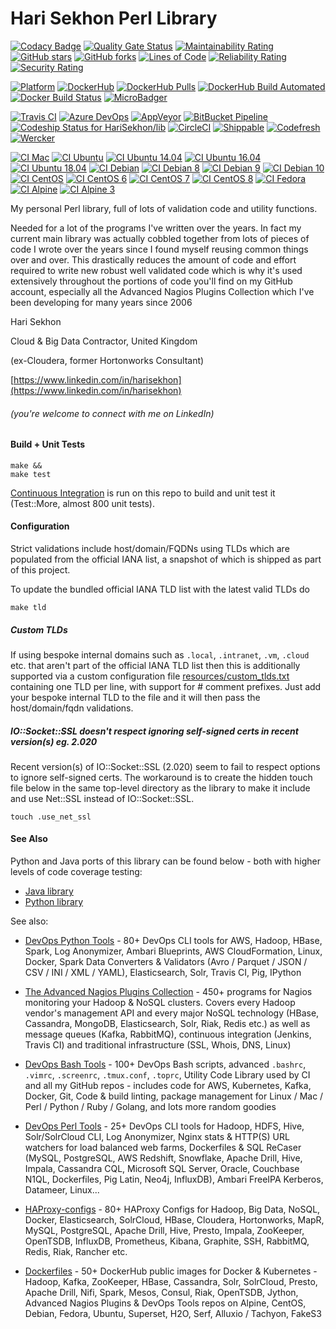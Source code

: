 Hari Sekhon Perl Library
========================

[![Codacy Badge](https://api.codacy.com/project/badge/Grade/b74a91c19a5845e2961533a5933381db)](https://www.codacy.com/app/harisekhon/lib)
[![Quality Gate Status](https://sonarcloud.io/api/project_badges/measure?project=HariSekhon_pylib&metric=alert_status)](https://sonarcloud.io/dashboard?id=HariSekhon_pylib)
[![Maintainability Rating](https://sonarcloud.io/api/project_badges/measure?project=HariSekhon_pylib&metric=sqale_rating)](https://sonarcloud.io/dashboard?id=HariSekhon_pylib)
[![GitHub stars](https://img.shields.io/github/stars/harisekhon/lib.svg)](https://github.com/harisekhon/lib/stargazers)
[![GitHub forks](https://img.shields.io/github/forks/harisekhon/lib.svg)](https://github.com/harisekhon/lib/network)
[![Lines of Code](https://sonarcloud.io/api/project_badges/measure?project=HariSekhon_pylib&metric=ncloc)](https://sonarcloud.io/dashboard?id=HariSekhon_pylib)
[![Reliability Rating](https://sonarcloud.io/api/project_badges/measure?project=HariSekhon_pylib&metric=reliability_rating)](https://sonarcloud.io/dashboard?id=HariSekhon_pylib)
[![Security Rating](https://sonarcloud.io/api/project_badges/measure?project=HariSekhon_pylib&metric=security_rating)](https://sonarcloud.io/dashboard?id=HariSekhon_pylib)

[![Platform](https://img.shields.io/badge/platform-Linux%20%7C%20OS%20X-blue.svg)](https://github.com/harisekhon/lib#hari-sekhon-perl-library)
[![DockerHub](https://img.shields.io/badge/docker-available-blue.svg)](https://hub.docker.com/r/harisekhon/centos-github/)
[![DockerHub Pulls](https://img.shields.io/docker/pulls/harisekhon/centos-github.svg)](https://hub.docker.com/r/harisekhon/centos-github)
[![DockerHub Build Automated](https://img.shields.io/docker/automated/harisekhon/centos-github.svg)](https://hub.docker.com/r/harisekhon/centos-github)
[![Docker Build Status](https://img.shields.io/docker/cloud/build/harisekhon/centos-github.svg)](https://hub.docker.com/r/harisekhon/centos-github/builds)
[![MicroBadger](https://images.microbadger.com/badges/image/harisekhon/centos-github.svg)](http://microbadger.com/#/images/harisekhon/centos-github)

[![Travis CI](https://travis-ci.org/HariSekhon/lib.svg?branch=master)](https://travis-ci.org/HariSekhon/lib)
[![Azure DevOps](https://dev.azure.com/harisekhon/GitHub/_apis/build/status/HariSekhon.lib?branchName=master)](https://dev.azure.com/harisekhon/GitHub/_build/latest?definitionId=3&branchName=master)
[![AppVeyor](https://ci.appveyor.com/api/projects/status/u6f97cskcgb30sce/branch/master?svg=true)](https://ci.appveyor.com/project/HariSekhon/lib/branch/master)
[![BitBucket Pipeline](https://img.shields.io/bitbucket/pipelines/harisekhon/lib/master)](https://bitbucket.org/harisekhon/lib/addon/pipelines/home#!/)
[![Codeship Status for HariSekhon/lib](https://app.codeship.com/projects/44957fe0-3c5f-0138-07d2-66210e546d42/status?branch=master)](https://app.codeship.com/projects/387244)
[![CircleCI](https://circleci.com/gh/HariSekhon/lib.svg?style=svg)](https://circleci.com/gh/HariSekhon/lib)
[![Shippable](https://api.shippable.com/projects/5e52c6364c324200063326d5/badge?branch=master)](https://app.shippable.com/github/HariSekhon/lib/dashboard)
[![Codefresh]( https://g.codefresh.io/api/badges/pipeline/harisekhon/GitHub%2Flib?branch=master&key=eyJhbGciOiJIUzI1NiJ9.NWU1MmM5OGNiM2FiOWUzM2Y3ZDZmYjM3.O69674cW7vYom3v5JOGKXDbYgCVIJU9EWhXUMHl3zwA&type=cf-1 )](https://g.codefresh.io/pipelines/pylib/builds?filter=pageSize:10;page:1;timeFrameStart:week)
[![Wercker](https://app.wercker.com/status/7af643f46ecad1311bc1200fd42e509b/s/master "wercker status")](https://app.wercker.com/project/byKey/7af643f46ecad1311bc1200fd42e509b)

[![CI Mac](https://github.com/HariSekhon/lib/workflows/CI%20Mac/badge.svg)](https://github.com/HariSekhon/lib/actions?query=workflow%3A%22CI+Mac%22)
[![CI Ubuntu](https://github.com/HariSekhon/lib/workflows/CI%20Ubuntu/badge.svg)](https://github.com/HariSekhon/lib/actions?query=workflow%3A%22CI+Ubuntu%22)
[![CI Ubuntu 14.04](https://github.com/HariSekhon/lib/workflows/CI%20Ubuntu%2014.04/badge.svg)](https://github.com/HariSekhon/lib/actions?query=workflow%3A%22CI+Ubuntu+14.04%22)
[![CI Ubuntu 16.04](https://github.com/HariSekhon/lib/workflows/CI%20Ubuntu%2016.04/badge.svg)](https://github.com/HariSekhon/lib/actions?query=workflow%3A%22CI+Ubuntu+16.04%22)
[![CI Ubuntu 18.04](https://github.com/HariSekhon/lib/workflows/CI%20Ubuntu%2018.04/badge.svg)](https://github.com/HariSekhon/lib/actions?query=workflow%3A%22CI+Ubuntu+18.04%22)
[![CI Debian](https://github.com/HariSekhon/lib/workflows/CI%20Debian/badge.svg)](https://github.com/HariSekhon/lib/actions?query=workflow%3A%22CI+Debian%22)
[![CI Debian 8](https://github.com/HariSekhon/lib/workflows/CI%20Debian%208/badge.svg)](https://github.com/HariSekhon/lib/actions?query=workflow%3A%22CI+Debian+8%22)
[![CI Debian 9](https://github.com/HariSekhon/lib/workflows/CI%20Debian%209/badge.svg)](https://github.com/HariSekhon/lib/actions?query=workflow%3A%22CI+Debian+9%22)
[![CI Debian 10](https://github.com/HariSekhon/lib/workflows/CI%20Debian%2010/badge.svg)](https://github.com/HariSekhon/lib/actions?query=workflow%3A%22CI+Debian+10%22)
[![CI CentOS](https://github.com/HariSekhon/lib/workflows/CI%20CentOS/badge.svg)](https://github.com/HariSekhon/lib/actions?query=workflow%3A%22CI+CentOS%22)
[![CI CentOS 6](https://github.com/HariSekhon/lib/workflows/CI%20CentOS%206/badge.svg)](https://github.com/HariSekhon/lib/actions?query=workflow%3A%22CI+CentOS+6%22)
[![CI CentOS 7](https://github.com/HariSekhon/lib/workflows/CI%20CentOS%207/badge.svg)](https://github.com/HariSekhon/lib/actions?query=workflow%3A%22CI+CentOS+7%22)
[![CI CentOS 8](https://github.com/HariSekhon/lib/workflows/CI%20CentOS%208/badge.svg)](https://github.com/HariSekhon/lib/actions?query=workflow%3A%22CI+CentOS+8%22)
[![CI Fedora](https://github.com/HariSekhon/lib/workflows/CI%20Fedora/badge.svg)](https://github.com/HariSekhon/lib/actions?query=workflow%3A%22CI+Fedora%22)
[![CI Alpine](https://github.com/HariSekhon/lib/workflows/CI%20Alpine/badge.svg)](https://github.com/HariSekhon/lib/actions?query=workflow%3A%22CI+Alpine%22)
[![CI Alpine 3](https://github.com/HariSekhon/lib/workflows/CI%20Alpine%203/badge.svg)](https://github.com/HariSekhon/lib/actions?query=workflow%3A%22CI+Alpine+3%22)

My personal Perl library, full of lots of validation code and utility functions.

Needed for a lot of the programs I've written over the years. In fact my current main library was actually cobbled together from lots of pieces of code I wrote over the years since I found myself reusing common things over and over. This drastically reduces the amount of code and effort required to write new robust well validated code which is why it's used extensively throughout the portions of code you'll find on my GitHub account, especially all the Advanced Nagios Plugins Collection which I've been developing for many years since 2006

Hari Sekhon

Cloud & Big Data Contractor, United Kingdom

(ex-Cloudera, former Hortonworks Consultant)

[https://www.linkedin.com/in/harisekhon](https://www.linkedin.com/in/harisekhon)
###### (you're welcome to connect with me on LinkedIn)

#### Build + Unit Tests ####

```
make &&
make test
```

[Continuous Integration](https://travis-ci.org/HariSekhon/lib) is run on this repo to build and unit test it (Test::More, almost 800 unit tests).

#### Configuration ####

Strict validations include host/domain/FQDNs using TLDs which are populated from the official IANA list, a snapshot of which is shipped as part of this project.

To update the bundled official IANA TLD list with the latest valid TLDs do
```
make tld
```
##### Custom TLDs #####

If using bespoke internal domains such as `.local`, `.intranet`, `.vm`, `.cloud` etc. that aren't part of the official IANA TLD list then this is additionally supported via a custom configuration file [resources/custom_tlds.txt](https://github.com/HariSekhon/lib/blob/master/resources/custom_tlds.txt) containing one TLD per line, with support for # comment prefixes. Just add your bespoke internal TLD to the file and it will then pass the host/domain/fqdn validations.

##### IO::Socket::SSL doesn't respect ignoring self-signed certs in recent version(s) eg. 2.020 #####

Recent version(s) of IO::Socket::SSL (2.020) seem to fail to respect options to ignore self-signed certs. The workaround is to create the hidden touch file below in the same top-level directory as the library to make it include and use Net::SSL instead of IO::Socket::SSL.
```
touch .use_net_ssl
```

#### See Also ####

Python and Java ports of this library can be found below - both with higher levels of code coverage testing:

* [Java library](https://github.com/harisekhon/lib-java)
* [Python library](https://github.com/harisekhon/pylib)

See also:

* [DevOps Python Tools](https://github.com/harisekhon/devops-python-tools) - 80+ DevOps CLI tools for AWS, Hadoop, HBase, Spark, Log Anonymizer, Ambari Blueprints, AWS CloudFormation, Linux, Docker, Spark Data Converters & Validators (Avro / Parquet / JSON / CSV / INI / XML / YAML), Elasticsearch, Solr, Travis CI, Pig, IPython

* [The Advanced Nagios Plugins Collection](https://github.com/harisekhon/nagios-plugins) - 450+ programs for Nagios monitoring your Hadoop & NoSQL clusters. Covers every Hadoop vendor's management API and every major NoSQL technology (HBase, Cassandra, MongoDB, Elasticsearch, Solr, Riak, Redis etc.) as well as message queues (Kafka, RabbitMQ), continuous integration (Jenkins, Travis CI) and traditional infrastructure (SSL, Whois, DNS, Linux)

* [DevOps Bash Tools](https://github.com/harisekhon/devops-bash-tools) - 100+ DevOps Bash scripts, advanced `.bashrc`, `.vimrc`, `.screenrc`, `.tmux.conf`, `.toprc`, Utility Code Library used by CI and all my GitHub repos - includes code for AWS, Kubernetes, Kafka, Docker, Git, Code & build linting, package management for Linux / Mac / Perl / Python / Ruby / Golang, and lots more random goodies

* [DevOps Perl Tools](https://github.com/harisekhon/perl-tools) - 25+ DevOps CLI tools for Hadoop, HDFS, Hive, Solr/SolrCloud CLI, Log Anonymizer, Nginx stats & HTTP(S) URL watchers for load balanced web farms, Dockerfiles & SQL ReCaser (MySQL, PostgreSQL, AWS Redshift, Snowflake, Apache Drill, Hive, Impala, Cassandra CQL, Microsoft SQL Server, Oracle, Couchbase N1QL, Dockerfiles, Pig Latin, Neo4j, InfluxDB), Ambari FreeIPA Kerberos, Datameer, Linux...

* [HAProxy-configs](https://github.com/harisekhon/haproxy-configs) - 80+ HAProxy Configs for Hadoop, Big Data, NoSQL, Docker, Elasticsearch, SolrCloud, HBase, Cloudera, Hortonworks, MapR, MySQL, PostgreSQL, Apache Drill, Hive, Presto, Impala, ZooKeeper, OpenTSDB, InfluxDB, Prometheus, Kibana, Graphite, SSH, RabbitMQ, Redis, Riak, Rancher etc.

* [Dockerfiles](https://github.com/HariSekhon/Dockerfiles) - 50+ DockerHub public images for Docker & Kubernetes - Hadoop, Kafka, ZooKeeper, HBase, Cassandra, Solr, SolrCloud, Presto, Apache Drill, Nifi, Spark, Mesos, Consul, Riak, OpenTSDB, Jython, Advanced Nagios Plugins & DevOps Tools repos on Alpine, CentOS, Debian, Fedora, Ubuntu, Superset, H2O, Serf, Alluxio / Tachyon, FakeS3
